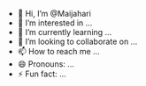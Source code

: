- 👋 Hi, I’m @Maijahari
- 👀 I’m interested in ...
- 🌱 I’m currently learning ...
- 💞️ I’m looking to collaborate on ...
- 📫 How to reach me ...
- 😄 Pronouns: ...
- ⚡ Fun fact: ...

<!---
Maijahari/Maijahari is a ✨ special ✨ repository because its `README.md` (this file) appears on your GitHub profile.
You can click the Preview link to take a look at your changes.
--->

